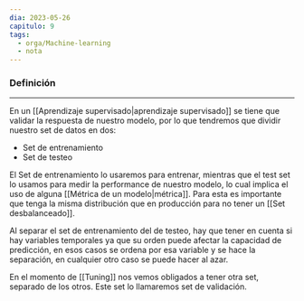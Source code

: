 ```yaml
---
dia: 2023-05-26
capitulo: 9
tags:
  - orga/Machine-learning
  - nota
---
```

### Definición
---
En un [[Aprendizaje supervisado|aprendizaje supervisado]] se tiene que validar la respuesta de nuestro modelo, por lo que tendremos que dividir nuestro set de datos en dos:
* Set de entrenamiento
* Set de testeo

El Set de entrenamiento lo usaremos para entrenar, mientras que el test set lo usamos para medir la performance de nuestro modelo, lo cual implica el uso de alguna [[Métrica de un modelo|métrica]]. Para esta es importante que tenga la misma distribución que en producción para no tener un [[Set desbalanceado]].

Al separar el set de entrenamiento del de testeo, hay que tener en cuenta si hay variables temporales ya que su orden puede afectar la capacidad de predicción, en esos casos se ordena por esa variable y se hace la separación, en cualquier otro caso se puede hacer al azar.

En el momento de [[Tuning]] nos vemos obligados a tener otra set, separado de los otros. Este set lo llamaremos set de validación.